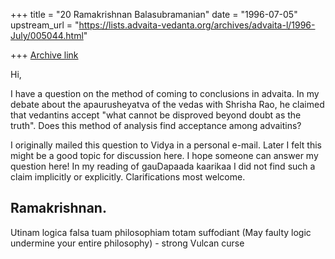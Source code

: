 +++
title = "20 Ramakrishnan Balasubramanian"
date = "1996-07-05"
upstream_url = "https://lists.advaita-vedanta.org/archives/advaita-l/1996-July/005044.html"

+++
[Archive link](https://lists.advaita-vedanta.org/archives/advaita-l/1996-July/005044.html)

Hi,

I have a question on the method of coming to conclusions in advaita. In my
debate about the apaurusheyatva of the vedas with Shrisha Rao, he claimed that
vedantins accept "what cannot be disproved beyond doubt as the truth". Does
this method of analysis find acceptance among advaitins?

I originally mailed this question to Vidya in a personal e-mail. Later I felt
this might be a good topic for discussion here. I hope someone can answer my
question here! In my reading of gauDapaada kaarikaa I did not find such a
claim implicitly or explicitly. Clarifications most welcome.

Ramakrishnan.
--
Utinam logica falsa tuam philosophiam totam suffodiant (May faulty logic
undermine your entire philosophy)
                                                          - strong Vulcan curse

